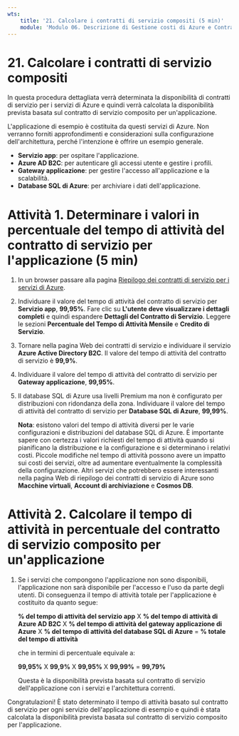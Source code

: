 ```yaml
---
wts:
    title: '21. Calcolare i contratti di servizio compositi (5 min)'
    module: 'Modulo 06. Descrizione di Gestione costi di Azure e Contratti di servizio'
---
```

# 21. Calcolare i contratti di servizio compositi

In questa procedura dettagliata verrà determinata la disponibilità di contratti di servizio per i servizi di Azure e quindi verrà calcolata la disponibilità prevista basata sul contratto di servizio composito per un'applicazione.

L'applicazione di esempio è costituita da questi servizi di Azure. Non verranno forniti approfondimenti e considerazioni sulla configurazione dell'architettura, perché l'intenzione è offrire un esempio generale.

+ **Servizio app**: per ospitare l'applicazione.
+ **Azure AD B2C**: per autenticare gli accessi utente e gestire i profili.
+ **Gateway applicazione**: per gestire l'accesso all'applicazione e la scalabilità. 
+ **Database SQL di Azure**: per archiviare i dati dell'applicazione. 

# Attività 1. Determinare i valori in percentuale del tempo di attività del contratto di servizio per l'applicazione (5 min)

1. In un browser passare alla pagina [Riepilogo dei contratti di servizio per i servizi di Azure](https://azure.microsoft.com/it-it/support/legal/sla/summary/).

2. Individuare il valore del tempo di attività del contratto di servizio per **Servizio app**, **99,95%**. Fare clic su **L'utente deve visualizzare i dettagli completi** e quindi espandere **Dettagli del Contratto di Servizio**. Leggere le sezioni **Percentuale del Tempo di Attività Mensile** e **Credito di Servizio**.

3. Tornare nella pagina Web dei contratti di servizio e individuare il servizio **Azure Active Directory B2C**. Il valore del tempo di attività del contratto di servizio è **99,9%**. 

4. Individuare il valore del tempo di attività del contratto di servizio per **Gateway applicazione**, **99,95%**. 

5. Il database SQL di Azure usa livelli Premium ma non è configurato per distribuzioni con ridondanza della zona. Individuare il valore del tempo di attività del contratto di servizio per **Database SQL di Azure**, **99,99%**. 

    **Nota**: esistono valori del tempo di attività diversi per le varie configurazioni e distribuzioni del database SQL di Azure. È importante sapere con certezza i valori richiesti del tempo di attività quando si pianificano la distribuzione e la configurazione e si determinano i relativi costi. Piccole modifiche nel tempo di attività possono avere un impatto sui costi dei servizi, oltre ad aumentare eventualmente la complessità della configurazione. Altri servizi che potrebbero essere interessanti nella pagina Web di riepilogo dei contratti di servizio di Azure sono **Macchine virtuali**, **Account di archiviazione** e **Cosmos DB**.

# Attività 2. Calcolare il tempo di attività in percentuale del contratto di servizio composito per un'applicazione

1. Se i servizi che compongono l'applicazione non sono disponibili, l'applicazione non sarà disponibile per l'accesso e l'uso da parte degli utenti. Di conseguenza il tempo di attività totale per l'applicazione è costituito da quanto segue:

    **% del tempo di attività del servizio app** X **% del tempo di attività di Azure AD B2C** X **% del tempo di attività del gateway applicazione di Azure** X **% del tempo di attività del database SQL di Azure** = **% totale del tempo di attività**

    che in termini di percentuale equivale a:

    **99,95%** X **99,9%** X **99,95%** X **99,99%** = **99,79%**

    Questa è la disponibilità prevista basata sul contratto di servizio dell'applicazione con i servizi e l'architettura correnti.

Congratulazioni! È stato determinato il tempo di attività basato sul contratto di servizio per ogni servizio dell'applicazione di esempio e quindi è stata calcolata la disponibilità prevista basata sul contratto di servizio composito per l'applicazione.